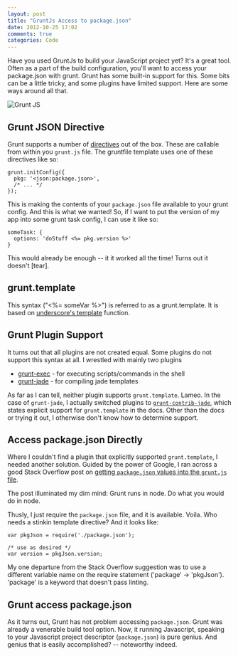 ```yaml
---
layout: post
title: "GruntJs Access to package.json"
date: 2012-10-25 17:02
comments: true
categories: Code
---
```


Have you used GruntJs to build your JavaScript project yet?  It's a great tool.  Often as a part of the build configuration, you'll want to access your package.json with grunt.  Grunt has some built-in support for this.  Some bits can be a little tricky, and some plugins have limited support.  Here are some ways around all that.

![Grunt JS](http://i.imgur.com/4773D.jpg)

<!--more-->

## Grunt JSON Directive

Grunt supports a number of [directives](https://github.com/gruntjs/grunt/blob/master/docs/helpers_directives.md) out of the box.  These are callable from within you `grunt.js` file.  The gruntfile template uses one of these directives like so:

    grunt.initConfig({
      pkg: '<json:package.json>',
      /* ... */
    });

This is making the contents of your `package.json` file available to your grunt config.  And this is what we wanted!  So, if I want to put the version of my app into some grunt task config, I can use it like so:

    someTask: {
      options: 'doStuff <%= pkg.version %>'
    }

This would already be enough -- it it worked all the time!  Turns out it doesn't [tear].

## grunt.template

This syntax ("<%= someVar %>") is referred to as a grunt.template.  It is based on  [underscore's template](http://underscorejs.org/#template) function.

## Grunt Plugin Support

It turns out that all plugins are not created equal.  Some plugins do not support this syntax at all.  I wrestled with mainly two plugins

- [grunt-exec](https://npmjs.org/package/grunt-exec) - for executing scripts/commands in the shell
- [grunt-jade](https://npmjs.org/package/grunt-jade) - for compiling jade templates

As far as I can tell, neither plugin supports `grunt.template`.  Lameo.  In the case of `grunt-jade`, I actually switched plugins to [`grunt-contrib-jade`](https://npmjs.org/package/grunt-contrib-jade), which states explicit support for `grunt.template` in the docs.  Other than the docs or trying it out, I otherwise don't know how to determine support.

## Access package.json Directly

Where I couldn't find a plugin that explicitly supported `grunt.template`, I needed another solution.  Guided by the power of Google, I ran across a good Stack Overflow post on [getting `package.json` values into the `grunt.js` file](http://stackoverflow.com/questions/12408535/how-to-pass-in-package-json-array-to-grunt-js).

The post illuminated my dim mind:  Grunt runs in node.  Do what you would do in node.

Thusly, I just require the `package.json` file, and it is available.  Voila.  Who needs a stinkin template directive?  And it looks like:

    var pkgJson = require('./package.json');

    /* use as desired */
    var version = pkgJson.version;

My one departure from the Stack Overflow suggestion was to use a different variable name on the require statement ('package' -> 'pkgJson').  'package' is a keyword that doesn't pass linting.

## Grunt access package.json

As it turns out, Grunt has not problem accessing `package.json`.  Grunt was already a venerable build tool option.  Now, it running Javascript, speaking to your Javascript project descriptor (`package.json`) is pure genius.  And genius that is easily accomplished? -- noteworthy indeed.
